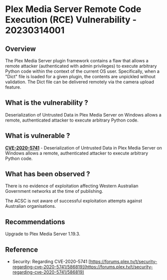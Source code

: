 #  Plex Media Server Remote Code Execution (RCE) Vulnerability - 20230314001

## Overview

The Plex Media Server plugin framework contains a flaw that allows a remote attacker (authenticated with admin privileges) to execute arbitrary Python code within the context of the current OS user. Specifically, when a "Dict" file is loaded for a given plugin, the contents are unpickled without validation. The Dict file can be delivered remotely via the camera upload feature.

## What is the vulnerability ?

Deserialization of Untrusted Data in Plex Media Server on Windows allows a remote, authenticated attacker to execute arbitrary Python code.

## What is vulnerable ? 

**[CVE-2020-5741](https://nvd.nist.gov/vuln/detail/CVE-2020-7531)** - Deserialization of Untrusted Data in Plex Media Server on Windows allows a remote, authenticated attacker to execute arbitrary Python code.



## What has been observed ?

There is no evidence of exploitation affecting Western Australian Government networks at the time of publishing. 

The ACSC is not aware of successful exploitation attempts against Australian organisations.

## Recommendations
Upgrade to Plex Media Server 1.19.3.


## Reference
* Security: Regarding CVE-2020-5741 [https://forums.plex.tv/t/security-regarding-cve-2020-5741/586819](https://forums.plex.tv/t/security-regarding-cve-2020-5741/586819)